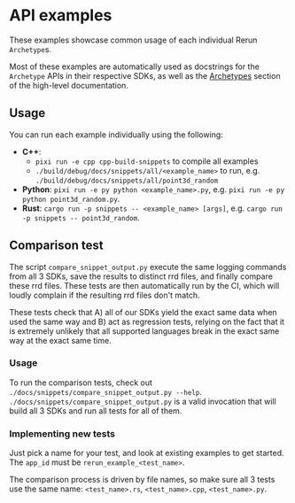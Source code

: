 # API examples

These examples showcase common usage of each individual Rerun `Archetype`s.

Most of these examples are automatically used as docstrings for the `Archetype` APIs in their respective SDKs, as well as the [Archetypes](https://www.rerun.io/docs/reference/types) section of the high-level documentation.

## Usage

You can run each example individually using the following:

- **C++**:
  - `pixi run -e cpp cpp-build-snippets` to compile all examples
  - `./build/debug/docs/snippets/all/<example_name>` to run, e.g. `./build/debug/docs/snippets/all/point3d_random`
- **Python**: `pixi run -e py python <example_name>.py`, e.g. `pixi run -e py python point3d_random.py`.
- **Rust**: `cargo run -p snippets -- <example_name> [args]`, e.g. `cargo run -p snippets -- point3d_random`.

## Comparison test

The script `compare_snippet_output.py` execute the same logging commands from all 3 SDKs, save the results to distinct rrd files, and finally compare these rrd files.
These tests are then automatically run by the CI, which will loudly complain if the resulting rrd files don't match.

These tests check that A) all of our SDKs yield the exact same data when used the same way and B) act as regression tests, relying on the fact that it is extremely unlikely that all supported languages break in the exact same way at the exact same time.

### Usage

To run the comparison tests, check out `./docs/snippets/compare_snippet_output.py --help`.
`./docs/snippets/compare_snippet_output.py` is a valid invocation that will build all 3 SDKs and run all tests for all of them.

### Implementing new tests

Just pick a name for your test, and look at existing examples to get started. The `app_id` must be `rerun_example_<test_name>`.

The comparison process is driven by file names, so make sure all 3 tests use the same name: `<test_name>.rs`, `<test_name>.cpp`, `<test_name>.py`.
